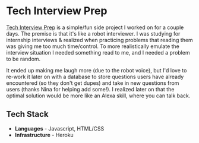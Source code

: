 # Tech Interview Prep

[Tech Interview Prep](https://scary-prep.herokuapp.com/) is a simple/fun side project I worked on for a couple days. The premise is that it's like a robot interviewer. I was studying for internship interviews & realized when practicing problems that reading them was giving me too much time/control. To more realistically emulate the interview situation I needed something read to me, and I needed a problem to be random.  

It ended up making me laugh more (due to the robot voice), but I'd love to re-work it later on with a database to store questions users have already encountered (so they don't get dupes) and take in new questions from users (thanks Nina for helping add some!). I realized later on that the optimal solution would be more like an Alexa skill, where you can talk back. 

## Tech Stack
* **Languages** - Javascript, HTML/CSS
* **Infrastructure** - Heroku
